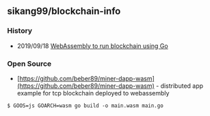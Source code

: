 ## sikang99/blockchain-info


### History
- 2019/09/18 [WebAssembly to run blockchain using Go](https://www.codementor.io/beber89/webassembly-to-run-blockchain-using-go-yuw6f9u7m)



### Open Source
- [https://github.com/beber89/miner-dapp-wasm](https://github.com/beber89/miner-dapp-wasm) - distributed app example for tcp blockchain deployed to webassembly

```
$ GOOS=js GOARCH=wasm go build -o main.wasm main.go
```
